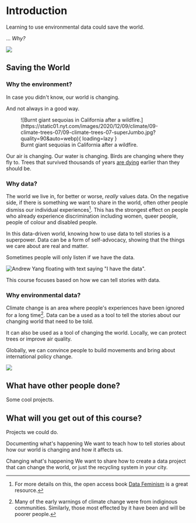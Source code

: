 # Introduction

Learning to use environmental data could save the world.
<!-- 🦸 -->

... _Why?_

![](https://media.giphy.com/media/sTLjIdoFBaVMs/giphy.gif)

## Saving the World

### Why the environment?

In case you didn't know, our world is changing.

And not always in a good way.

<figure markdown>
  ![Burnt giant sequoias in California after a wildfire.](https://static01.nyt.com/images/2020/12/09/climate/09-climate-trees-07/09-climate-trees-07-superJumbo.jpg?quality=90&auto=webp){ loading=lazy }
  <figcaption>Burnt giant sequoias in California after a wildfire.</figcaption>
</figure>

Our air is changing. Our water is changing. Birds are changing where they fly to. Trees that survived thousands of years [are dying](https://www.nationalgeographic.com/science/article/grand-old-trees-are-dying-leaving-forests-younger-shorter) earlier than they should be.

### Why data?

The world we live in, for better or worse, _really_ values data. On the negative side, if there is something we want to share in the world, often other people dismiss our individual experiences[^1]. This has the strongest effect on people who already experience discrimination including women, queer people, people of colour and disabled people.

[^1]: For more details on this, the open access book [Data Feminism](https://data-feminism.mitpress.mit.edu/) is a great resource.

In this data-driven world, knowing how to use data to tell stories is a superpower. Data can be a form of self-advocacy, showing that the things we care about are real and matter.

Sometimes people will only listen if we have the data.

![Andrew Yang floating with text saying "I have the data".](https://media.giphy.com/media/l4RKhOL0xiBdbgglFi/giphy.gif)

This course focuses based on how we can tell stories with data.

### Why environmental data?

Climate change is an area where people's experiences have been ignored for a long time[^2]. Data can be a used as a tool to tell the stories about our changing world that need to be told.

[^2]: Many of the early warnings of climate change were from indiginous communities. Similarly, those most effected by it have been and will be poorer people.

It can also be used as a tool of changing the world. Locally, we can protect trees or improve air quality.

Globally, we can convince people to build movements and bring about international policy change.

![](https://media.giphy.com/media/iKHWBVBR3sevcSRiLZ/giphy.gif)

## What have other people done?

Some cool projects.

## What will you get out of this course?

Projects we could do.

Documenting what's happening
We want to teach how to tell stories about how our world is changing and how it affects us.

Changing what's happening
We want to share how to create a data project that can change the world, or just the recycling system in your city.
